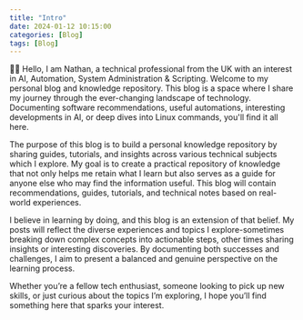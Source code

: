 ```yaml
---
title: "Intro"
date: 2024-01-12 10:15:00
categories: [Blog]
tags: [Blog]
---
```


👋🏻 Hello, I am Nathan, a technical professional from the UK with an interest in AI, Automation, System Administration & Scripting. Welcome to my personal blog and knowledge repository. This blog is a space where I share my journey through the ever-changing landscape of technology. Documenting software recommendations, useful automations, interesting developments in AI, or deep dives into Linux commands, you'll find it all here.

The purpose of this blog is to build a personal knowledge repository by sharing guides, tutorials, and insights across various technical subjects which I explore. My goal is to create a practical repository of knowledge that not only helps me retain what I learn but also serves as a guide for anyone else who may find the information useful. This blog will contain recommendations, guides, tutorials, and technical notes based on real-world experiences.

I believe in learning by doing, and this blog is an extension of that belief. My posts will reflect the diverse experiences and topics I explore-sometimes breaking down complex concepts into actionable steps, other times sharing insights or interesting discoveries. By documenting both successes and challenges, I aim to present a balanced and genuine perspective on the learning process.

Whether you’re a fellow tech enthusiast, someone looking to pick up new skills, or just curious about the topics I’m exploring, I hope you’ll find something here that sparks your interest.





